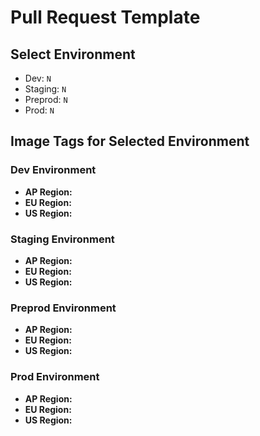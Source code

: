 # Pull Request Template

## Select Environment
- Dev: `N`
- Staging: `N`
- Preprod: `N`
- Prod: `N`

## Image Tags for Selected Environment
### Dev Environment 
- **AP Region:** 
- **EU Region:** 
- **US Region:** 

### Staging Environment 
- **AP Region:** 
- **EU Region:** 
- **US Region:** 

### Preprod Environment 
- **AP Region:** 
- **EU Region:** 
- **US Region:** 

### Prod Environment 
- **AP Region:** 
- **EU Region:** 
- **US Region:** 
